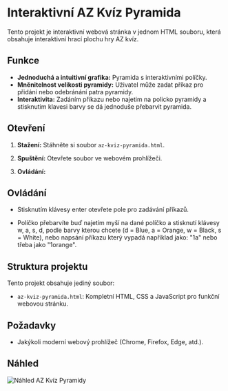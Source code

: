 # Interaktivní AZ Kvíz Pyramida

Tento projekt je interaktivní webová stránka v jednom HTML souboru, která obsahuje interaktivní hrací plochu hry AZ kvíz.

## Funkce
- **Jednoduchá a intuitivní grafika:** Pyramida s interaktivními políčky.
- **Mněnitelnost velikosti pyramidy:** Uživatel může zadat příkaz pro přidání nebo odebránání patra pyramidy.
- **Interaktivita:** Zadáním příkazu nebo najetim na policko pyramidy a stisknutim klavesi barvy se dá jednoduše přebarvit pyramida.


## Otevření
1. **Stažení:** Stáhněte si soubor `az-kviz-pyramida.html`.

2. **Spuštění:** Otevřete soubor ve webovém prohlížeči.

3. **Ovládání:**

## Ovládání
- Stisknutím klávesy enter otevřete pole pro zadávání příkazů.

- Políčko přebarvíte buď najetím myší na dané políčko a stisknutí klávesy w, a, s, d, podle barvy kterou chcete (d = Blue, a = Orange, w = Black, s = White), nebo napsání příkazu který vypadá například jako: "1a" nebo třeba jako "1orange".
## Struktura projektu
Tento projekt obsahuje jediný soubor:

- `az-kviz-pyramida.html`: Kompletní HTML, CSS a JavaScript pro funkční webovou stránku.


## Požadavky
- Jakýkoli moderní webový prohlížeč (Chrome, Firefox, Edge, atd.).

## Náhled
![Náhled AZ Kvíz Pyramidy](#)
